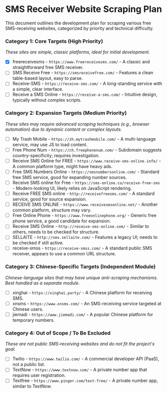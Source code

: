 # SMS Receiver Website Scraping Plan

This document outlines the development plan for scraping various free SMS-receiving websites, categorized by priority and technical difficulty.

### Category 1: Core Targets (High Priority)
*These sites are simple, classic platforms, ideal for initial development.*
- [x] freereceivesms - `https://www.freereceivesms.com/` - A classic and straightforward free SMS receiver.
- [ ] SMS Receive Free - `https://smsreceivefree.com/` - Features a clean table-based layout, easy to parse.
- [ ] Receive-SMS - `https://receive-sms.com/` - A long-standing service with a simple, clear interface.
- [ ] Receive a SMS Online - `https://receive-a-sms.com/` - Intuitive design, typically without complex scripts.

### Category 2: Expansion Targets (Medium Priority)
*These sites may require advanced scraping techniques (e.g., browser automation) due to dynamic content or complex layouts.*
- [ ] My Trash Mobile - `https://zh.mytrashmobile.com/` - A multi-language service, may use JS to load content.
- [ ] Free Phone Num - `https://ch.freephonenum.com/` - Subdomain suggests country-specificity; requires investigation.
- [ ] Receive SMS Online for FREE - `https://www.receive-sms-online.info/` - A common platform type, might have heavy ads.
- [ ] Free SMS Numbers Online - `https://smsnumbersonline.com/` - Standard free SMS service, good for expanding number sources.
- [ ] Receive SMS online for Free - `https://sms-online.co/receive-free-sms` - Modern-looking UI, likely relies on JavaScript rendering.
- [ ] Receive FREE SMS online - `http://receivefreesms.com/` - A standard service, good for source expansion.
- [ ] RECEIVE SMS ONLINE - `https://www.receivesmsonline.net/` - Another common platform, structure may vary.
- [ ] Free Online Phone - `https://www.freeonlinephone.org/` - Generic free phone service, a good candidate for expansion.
- [ ] Receive SMS Online - `http://receive-sms-online.com/` - Similar to others, needs to be checked for structure.
- [ ] SELLAITE - `http://sms.sellaite.com/` - Features a legacy UI; needs to be checked if still active.
- [ ] receive-smss - `https://receive-smss.com/` - A standard public SMS receiver, appears to use a common URL structure.

### Category 3: Chinese-Specific Targets (Independent Module)
*Chinese-language sites that may have unique anti-scraping mechanisms. Best handled as a separate module.*
- [ ] xinghai - `https://xinghai.party/` - A Chinese platform for receiving SMS.
- [ ] xnsms - `https://www.xnsms.com/` - An SMS-receiving service targeted at Chinese users.
- [ ] jiemadi - `https://www.jiemadi.com/` - A popular Chinese platform for temporary numbers.

### Category 4: Out of Scope / To Be Excluded
*These are not public SMS-receiving websites and do not fit the project's goal.*
- [ ] Twilio - `https://www.twilio.com/` - A commercial developer API (PaaS), not a public list.
- [ ] TextNow - `https://www.textnow.com/` - A private number app that requires user registration.
- [ ] Textfree - `https://www.pinger.com/text-free/` - A private number app, similar to TextNow.
